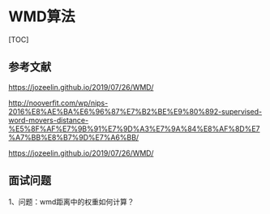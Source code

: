 # WMD算法

[TOC]

## 参考文献

https://jozeelin.github.io/2019/07/26/WMD/

http://nooverfit.com/wp/nips-2016%E8%AE%BA%E6%96%87%E7%B2%BE%E9%80%892-supervised-word-movers-distance-%E5%8F%AF%E7%9B%91%E7%9D%A3%E7%9A%84%E8%AF%8D%E7%A7%BB%E8%B7%9D%E7%A6%BB/

https://jozeelin.github.io/2019/07/26/WMD/

## 面试问题

1、问题：wmd距离中的权重如何计算？

